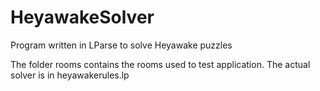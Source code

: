 # HeyawakeSolver
Program written in LParse to solve Heyawake puzzles


The folder rooms contains the rooms used to test application.
The actual solver is in heyawakerules.lp
